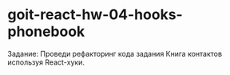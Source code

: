 # goit-react-hw-04-hooks-phonebook

Задание: Проведи рефакторинг кода задания Книга контактов используя React-хуки.
